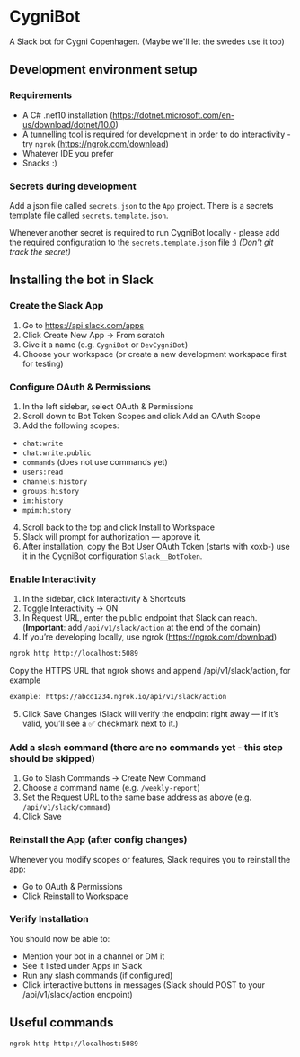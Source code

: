 # CygniBot
A Slack bot for Cygni Copenhagen. (Maybe we'll let the swedes use it too)

## Development environment setup

### Requirements
- A C# .net10 installation (https://dotnet.microsoft.com/en-us/download/dotnet/10.0)
- A tunnelling tool is required for development in order to do interactivity - try ```ngrok``` (https://ngrok.com/download)
- Whatever IDE you prefer
- Snacks :)

### Secrets during development
Add a json file called ```secrets.json``` to the ```App``` project.
There is a secrets template file called ```secrets.template.json```.

Whenever another secret is required to run CygniBot locally - please add the required configuration to the ```secrets.template.json``` file :)
*(Don't git track the secret)*

## Installing the bot in Slack

### Create the Slack App
1. Go to https://api.slack.com/apps
2. Click Create New App → From scratch
3. Give it a name (e.g. ```CygniBot``` or ```DevCygniBot```)
4. Choose your workspace (or create a new development workspace first for testing)

### Configure OAuth & Permissions
1. In the left sidebar, select OAuth & Permissions
2. Scroll down to Bot Token Scopes and click Add an OAuth Scope
3. Add the following scopes:
 - ```chat:write```
 - ```chat:write.public```
 - ```commands``` (does not use commands yet)
 - ```users:read```
 - ```channels:history```
 - ```groups:history```
 - ```im:history```
 - ```mpim:history```
4. Scroll back to the top and click Install to Workspace
5. Slack will prompt for authorization — approve it.
6. After installation, copy the Bot User OAuth Token (starts with xoxb-) use it in the CygniBot configuration ```Slack__BotToken```.

### Enable Interactivity
1. In the sidebar, click Interactivity & Shortcuts
2. Toggle Interactivity → ON
3. In Request URL, enter the public endpoint that Slack can reach. (**Important**: add ```/api/v1/slack/action``` at the end of the domain)
4. If you’re developing locally, use ngrok (https://ngrok.com/download)
```bash
ngrok http http://localhost:5089
```
Copy the HTTPS URL that ngrok shows and append /api/v1/slack/action, for example
```bash
example: https://abcd1234.ngrok.io/api/v1/slack/action
```
5. Click Save Changes (Slack will verify the endpoint right away — if it’s valid, you’ll see a ✅ checkmark next to it.)

### Add a slash command (there are no commands yet - this step should be skipped)
1. Go to Slash Commands → Create New Command
2. Choose a command name (e.g. ```/weekly-report```)
3. Set the Request URL to the same base address as above (e.g. ```/api/v1/slack/command```)
4. Click Save

### Reinstall the App (after config changes)
Whenever you modify scopes or features, Slack requires you to reinstall the app:
- Go to OAuth & Permissions
- Click Reinstall to Workspace

### Verify Installation
You should now be able to:
- Mention your bot in a channel or DM it
- See it listed under Apps in Slack
- Run any slash commands (if configured)
- Click interactive buttons in messages (Slack should POST to your /api/v1/slack/action endpoint)

## Useful commands
```sh
ngrok http http://localhost:5089
```